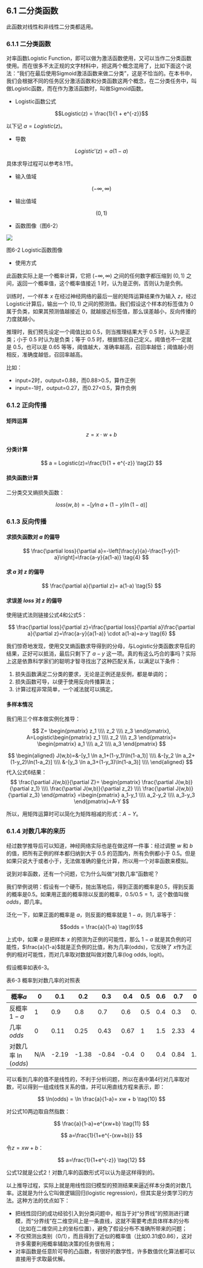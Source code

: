<!--Copyright © Microsoft Corporation. All rights reserved.
  适用于[License](https://github.com/Microsoft/ai-edu/blob/master/LICENSE.md)版权许可-->

## 6.1 二分类函数

此函数对线性和非线性二分类都适用。

### 6.1.1 二分类函数

对率函数Logistic Function，即可以做为激活函数使用，又可以当作二分类函数使用。而在很多不太正规的文字材料中，把这两个概念混用了，比如下面这个说法：“我们在最后使用Sigmoid激活函数来做二分类”，这是不恰当的。在本书中，我们会根据不同的任务区分激活函数和分类函数这两个概念，在二分类任务中，叫做Logistic函数，而在作为激活函数时，叫做Sigmoid函数。

- Logistic函数公式

$$Logistic(z) = \frac{1}{1 + e^{-z}}$$

以下记 $a=Logistic(z)$。

- 导数

$$Logistic'(z) = a(1 - a)$$

具体求导过程可以参考8.1节。

- 输入值域

$$(-\infty, \infty)$$

- 输出值域

$$(0,1)$$

- 函数图像（图6-2）

<img src="https://aiedugithub4a2.blob.core.windows.net/a2-images/Images/8/logistic.png" ch="500" />

图6-2 Logistic函数图像

- 使用方式

此函数实际上是一个概率计算，它把 $(-\infty, \infty)$ 之间的任何数字都压缩到 $(0,1)$ 之间，返回一个概率值，这个概率值接近 $1$ 时，认为是正例，否则认为是负例。

训练时，一个样本 $x$ 在经过神经网络的最后一层的矩阵运算结果作为输入 $z$，经过Logistic计算后，输出一个 $(0,1)$ 之间的预测值。我们假设这个样本的标签值为 $0$ 属于负类，如果其预测值越接近 $0$，就越接近标签值，那么误差越小，反向传播的力度就越小。

推理时，我们预先设定一个阈值比如 $0.5$，则当推理结果大于 $0.5$ 时，认为是正类；小于 $0.5$ 时认为是负类；等于 $0.5$ 时，根据情况自己定义。阈值也不一定就是 $0.5$，也可以是 $0.65$ 等等，阈值越大，准确率越高，召回率越低；阈值越小则相反，准确度越低，召回率越高。

比如：

- input=2时，output=0.88，而0.88>0.5，算作正例
- input=-1时，output=0.27，而0.27<0.5，算作负例

### 6.1.2 正向传播

#### 矩阵运算

$$
z=x \cdot w + b \tag{1}
$$

#### 分类计算

$$
a = Logistic(z)=\frac{1}{1 + e^{-z}} \tag{2}
$$

#### 损失函数计算

二分类交叉熵损失函数：

$$
loss(w,b) = -[y \ln a+(1-y) \ln(1-a)] \tag{3}
$$

### 6.1.3 反向传播

#### 求损失函数对 $a$ 的偏导

$$
\frac{\partial loss}{\partial a}=-\left[\frac{y}{a}-\frac{1-y}{1-a}\right]=\frac{a-y}{a(1-a)} \tag{4}
$$

#### 求 $a$ 对 $z$ 的偏导

$$
\frac{\partial a}{\partial z}= a(1-a) \tag{5}
$$

#### 求误差 $loss$ 对 $z$ 的偏导

使用链式法则链接公式4和公式5：

$$
\frac{\partial loss}{\partial z}=\frac{\partial loss}{\partial a}\frac{\partial a}{\partial z}=\frac{a-y}{a(1-a)} \cdot a(1-a)=a-y \tag{6}
$$

我们惊奇地发现，使用交叉熵函数求导得到的分母，与Logistic分类函数求导后的结果，正好可以抵消，最后只剩下了 $a-y$ 这一项。真的有这么巧合的事吗？实际上这是依靠科学家们的聪明才智寻找出了这种匹配关系，以满足以下条件：

1. 损失函数满足二分类的要求，无论是正例还是反例，都是单调的；
2. 损失函数可导，以便于使用反向传播算法；
3. 计算过程非常简单，一个减法就可以搞定。

#### 多样本情况

我们用三个样本做实例化推导：

$$
Z=
\begin{pmatrix}
  z_1 \\\\ z_2 \\\\ z_3
\end{pmatrix},
A=Logistic\begin{pmatrix}
  z_1 \\\\ z_2 \\\\ z_3
\end{pmatrix}=
\begin{pmatrix}
  a_1 \\\\ a_2 \\\\ a_3
\end{pmatrix}
$$

$$
\begin{aligned}
J(w,b)=&-[y_1 \ln a_1+(1-y_1)\ln(1-a_1)]  \\\\
&-[y_2 \ln a_2+(1-y_2)\ln(1-a_2)]  \\\\
&-[y_3 \ln a_3+(1-y_3)\ln(1-a_3)]  \\\\
\end{aligned}
$$
代入公式6结果：
$$ 
\frac{\partial J(w,b)}{\partial Z}=
\begin{pmatrix}
  \frac{\partial J(w,b)}{\partial z_1} \\\\
  \frac{\partial J(w,b)}{\partial z_2} \\\\
  \frac{\partial J(w,b)}{\partial z_3}
\end{pmatrix}
=\begin{pmatrix}
  a_1-y_1 \\\\
  a_2-y_2 \\\\
  a_3-y_3 
\end{pmatrix}=A-Y
$$

所以，用矩阵运算时可以简化为矩阵相减的形式：$A-Y$。

### 6.1.4 对数几率的来历

经过数学推导后可以知道，神经网络实际也是在做这样一件事：经过调整 $w$ 和 $b$ 的值，把所有正例的样本都归纳到大于 $0.5$ 的范围内，所有负例都小于 $0.5$。但是如果只说大于或者小于，无法做准确的量化计算，所以用一个对率函数来模拟。

说到对率函数，还有一个问题，它为什么叫做“对数几率”函数呢？

我们举例说明：假设有一个硬币，抛出落地后，得到正面的概率是$0.5$，得到反面的概率是$0.5$。如果用正面的概率除以反面的概率，$0.5/0.5=1$，这个数值叫做$odds$，即几率。

泛化一下，如果正面的概率是 $a$，则反面的概率就是 $1-a$，则几率等于：

$$odds = \frac{a}{1-a} \tag{9}$$

上式中，如果 $a$ 是把样本 $x$ 的预测为正例的可能性，那么 $1-a$ 就是其负例的可能性，$\frac{a}{1-a}$就是正负例的比值，称为几率(odds)，它反映了 $x$作为正例的相对可能性，而对几率取对数就叫做对数几率(log odds, logit)。

假设概率如表6-3。

表6-3 概率到对数几率的对照表

|概率$a$|0|0.1|0.2|0.3|0.4|0.5|0.6|0.7|0.8|0.9|1|
|--|--|--|--|--|--|--|--|--|--|--|--|
|反概率$1-a$|1|0.9|0.8|0.7|0.6|0.5|0.4|0.3|0.2|0.1|0|
|几率 $odds$ |0|0.11|0.25|0.43|0.67|1|1.5|2.33|4|9|$\infty$|
|对数几率 $\ln(odds)$|N/A|-2.19|-1.38|-0.84|-0.4|0|0.4|0.84|1.38|2.19|N/A|

可以看到几率的值不是线性的，不利于分析问题，所以在表中第4行对几率取对数，可以得到一组成线性关系的值，并可以用直线方程来表示，即：

$$
\ln(odds) = \ln \frac{a}{1-a}= xw + b \tag{10}
$$

对公式10两边取自然指数：

$$
\frac{a}{1-a}=e^{xw+b} \tag{11}
$$

$$
a=\frac{1}{1+e^{-(xw+b)}}
$$

令$z=xw+b$：

$$
a=\frac{1}{1+e^{-z}} \tag{12}
$$

公式12就是公式2！对数几率的函数形式可以认为是这样得到的。

以上推导过程，实际上就是用线性回归模型的预测结果来逼近样本分类的对数几率。这就是为什么它叫做逻辑回归(logistic regression)，但其实是分类学习的方法。这种方法的优点如下：

- 把线性回归的成功经验引入到分类问题中，相当于对“分界线”的预测进行建模，而“分界线”在二维空间上是一条直线，这就不需要考虑具体样本的分布（比如在二维空间上的坐标位置），避免了假设分布不准确所带来的问题；
- 不仅预测出类别（0/1），而且得到了近似的概率值（比如0.31或0.86），这对许多需要利用概率辅助决策的任务很有用；
- 对率函数是任意阶可导的凸函数，有很好的数学性，许多数值优化算法都可以直接用于求取最优解。
